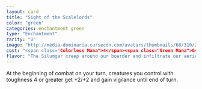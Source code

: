 ```yaml
---
layout: card
title: "Sight of the Scalelords"
color: "green"
categories: enchantment green
type: "Enchantment"
rarity: "U"
image: "http://media-dominaria.cursecdn.com/avatars/thumbnails/68/310/200/283/635618390112586599.png"
cost: "<span class="Colorless Mana">4</span><span class="Green Mana">G</span>"
flavor: "The Silumgar creep around our boarder and infiltrate our aeries. We must remain ever watchful."
---
```


At the beginning of combat on your turn, creatures you control with toughness 4 or greater get +2/+2 and gain vigilance until end of turn.
